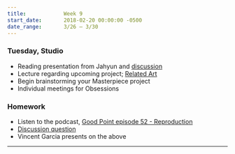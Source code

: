 ```yaml
---
title:            Week 9
start_date:       2018-02-20 00:00:00 -0500
date_range:       3/26 – 3/30
---
```


### Tuesday, Studio

- Reading presentation from Jahyun and [discussion](https://docs.google.com/document/d/1MQCjSiPStJMSgRwk7ylaC5z8iap2YhYf5jOQ7GFdHJc/edit?usp=sharing)
- Lecture regarding upcoming project; [Related Art](/assets/lectures/lecture8-related-work.pdf)
- Begin brainstorming your Masterpiece project
- Individual meetings for Obsessions

### Homework

- Listen to the podcast, [Good Point episode 52 - Reproduction](https://soundcloud.com/goodpoint/52-reproduction)
- [Discussion question](https://docs.google.com/document/d/16WVTJlKeuprNQj4uEs7WRCDQdtYyoxJusAD5Yw6d94I/edit?usp=sharing)
- Vincent Garcia presents on the above
---

